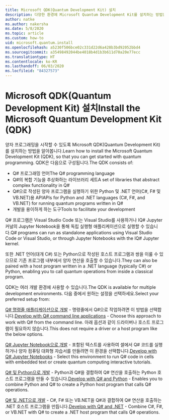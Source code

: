 ```yaml
---
title: Microsoft QDK(Quantum Development Kit) 설치
description: 다양한 환경에 Microsoft Quantum Development Kit를 설치하는 방법입니다.
author: natke
ms.author: nakersha
ms.date: 5/8/2020
ms.topic: article
ms.custom: how-to
uid: microsoft.quantum.install
ms.openlocfilehash: a5230f506bce02c331d22d6a428b3bd92052bbd4
ms.sourcegitcommit: a35498492044be4018b4d1b3b611d70a20e77ecc
ms.translationtype: HT
ms.contentlocale: ko-KR
ms.lasthandoff: 06/03/2020
ms.locfileid: "84327573"
---
```

# <a name="install-the-microsoft-quantum-development-kit-qdk"></a><span data-ttu-id="99b26-103">Microsoft QDK(Quantum Development Kit) 설치</span><span class="sxs-lookup"><span data-stu-id="99b26-103">Install the Microsoft Quantum Development Kit (QDK)</span></span>

<span data-ttu-id="99b26-104">양자 프로그래밍을 시작할 수 있도록 Microsoft QDK(Quantum Development Kit)를 설치하는 방법을 알아봅니다.</span><span class="sxs-lookup"><span data-stu-id="99b26-104">Learn how to install the Microsoft Quantum Development Kit (QDK), so that you can get started with quantum programming.</span></span> <span data-ttu-id="99b26-105">QDK은 다음으로 구성됩니다.</span><span class="sxs-lookup"><span data-stu-id="99b26-105">The QDK consists of:</span></span>

- <span data-ttu-id="99b26-106">Q# 프로그래밍 언어</span><span class="sxs-lookup"><span data-stu-id="99b26-106">The Q# programming language</span></span>
- <span data-ttu-id="99b26-107">Q#의 복합 기능을 추상화하는 라이브러리 세트</span><span class="sxs-lookup"><span data-stu-id="99b26-107">A set of libraries that abstract complex functionality in Q#</span></span>
- <span data-ttu-id="99b26-108">Q#으로 작성된 양자 프로그램을 실행하기 위한 Python 및 .NET 언어(C#, F# 및 VB.NET)용 API</span><span class="sxs-lookup"><span data-stu-id="99b26-108">APIs for Python and .NET languages (C#, F#, and VB.NET) for running quantum programs written in Q#</span></span>
- <span data-ttu-id="99b26-109">개발을 용이하게 하는 도구</span><span class="sxs-lookup"><span data-stu-id="99b26-109">Tools to facilitate your development</span></span>

<span data-ttu-id="99b26-110">Q# 프로그램은 Visual Studio Code 또는 Visual Studio를 사용하거나 IQ# Jupyter 커널의 Jupyter Notebook을 통해 독립 실행형 애플리케이션으로 실행할 수 있습니다.</span><span class="sxs-lookup"><span data-stu-id="99b26-110">Q# programs can run as standalone applications using Visual Studio Code or Visual Studio, or through Jupyter Notebooks with the IQ# Jupyter kernel.</span></span>

<span data-ttu-id="99b26-111">또한 .NET 언어(대개 C#) 또는 Python으로 작성된 호스트 프로그램과 쌍을 이룰 수 있으므로 기존 프로그램 내부에서 양자 연산을 호출할 수 있습니다.</span><span class="sxs-lookup"><span data-stu-id="99b26-111">They can also be paired with a host program written in a .NET language (typically C#) or Python, enabling you to call quantum operations from inside a classical program.</span></span>

<span data-ttu-id="99b26-112">QDK는 여러 개발 환경에 사용할 수 있습니다.</span><span class="sxs-lookup"><span data-stu-id="99b26-112">The QDK is available for multiple development environments.</span></span> <span data-ttu-id="99b26-113">다음 중에서 원하는 설정을 선택하세요.</span><span class="sxs-lookup"><span data-stu-id="99b26-113">Select your preferred setup from:</span></span>

<span data-ttu-id="99b26-114">[Q# 명령줄 애플리케이션으로 개발](xref:microsoft.quantum.install.standalone) - 명령줄에서 Q#으로 작업하려면 이 방법을 선택합니다.</span><span class="sxs-lookup"><span data-stu-id="99b26-114">[Develop with Q# command line applications](xref:microsoft.quantum.install.standalone) - Choose this approach to work with Q# from the command line.</span></span> <span data-ttu-id="99b26-115">아래 옵션과 같이 드라이버나 호스트 프로그램이 필요하지 않습니다.</span><span class="sxs-lookup"><span data-stu-id="99b26-115">This does not require a driver or a host program like the below options.</span></span>

<span data-ttu-id="99b26-116">[Q# Jupyter Notebook으로 개발](xref:microsoft.quantum.install.jupyter) - 포함된 텍스트를 사용하여 셀에서 Q# 코드를 실행하거나 양자 컴퓨팅 대화형 자습서를 만들려면 이 환경을 선택합니다.</span><span class="sxs-lookup"><span data-stu-id="99b26-116">[Develop with Q# Jupyter Notebooks](xref:microsoft.quantum.install.jupyter) - Select this environment to run Q# code in cells with embedded text or create quantum computing interactive tutorials.</span></span> 

<span data-ttu-id="99b26-117">[Q# 및 Python으로 개발](xref:microsoft.quantum.install.python) - Python과 Q#을 결합하여 Q# 연산을 호출하는 Python 호스트 프로그램을 만들 수 있습니다.</span><span class="sxs-lookup"><span data-stu-id="99b26-117">[Develop with Q# and Python](xref:microsoft.quantum.install.python) - Enables you to combine Python and Q# to create a Python host program that calls Q# operations.</span></span>

<span data-ttu-id="99b26-118">[Q# 및 .NET으로 개발](xref:microsoft.quantum.install.cs) - C#, F# 또는 VB.NET을 Q#과 결합하여 Q# 연산을 호출하는 .NET 호스트 프로그램을 만듭니다.</span><span class="sxs-lookup"><span data-stu-id="99b26-118">[Develop with Q# and .NET](xref:microsoft.quantum.install.cs) - Combine C#, F#, or VB.NET with Q# to create a .NET host program that calls Q# operations.</span></span>
